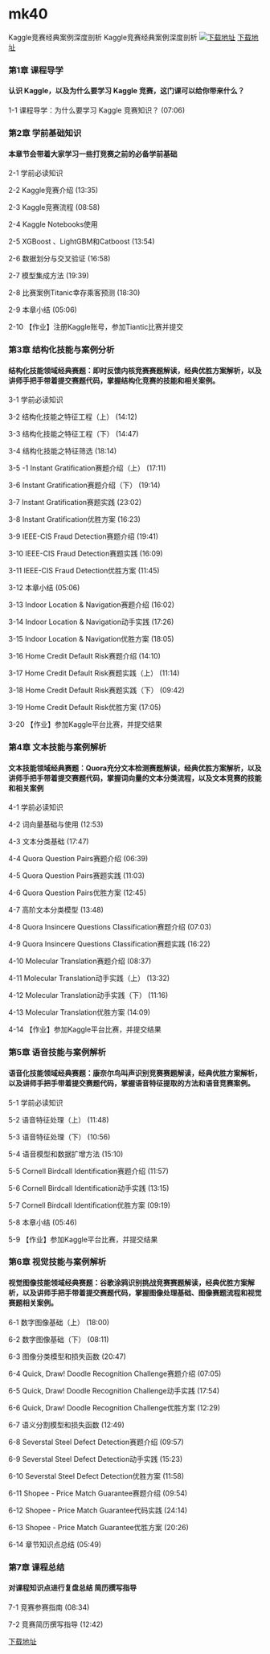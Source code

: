 # mk40
Kaggle竞赛经典案例深度剖析
Kaggle竞赛经典案例深度剖析
[![下载地址](https://img.mukewang.com/szimg/607e431f094774f005400304.jpg "下载地址")](https://51xueit.vip "下载地址")
[下载地址](https://51xueit.vip "下载地址")
### 第1章 课程导学 

#### 认识 Kaggle，以及为什么要学习 Kaggle 竞赛，这门课可以给你带来什么？
1-1 课程导学：为什么要学习 Kaggle 竞赛知识？ (07:06)


### 第2章 学前基础知识 

#### 本章节会带着大家学习一些打竞赛之前的必备学前基础
2-1 学前必读知识

2-2 Kaggle竞赛介绍 (13:35)

2-3 Kaggle竞赛流程 (08:58)

2-4 Kaggle Notebooks使用

2-5 XGBoost 、LightGBM和Catboost (13:54)

2-6 数据划分与交叉验证 (16:58)

2-7 模型集成方法 (19:39)

2-8 比赛案例Titanic幸存乘客预测 (18:30)

2-9 本章小结 (05:06)

2-10 【作业】注册Kaggle账号，参加Tiantic比赛并提交


### 第3章 结构化技能与案例分析

#### 结构化技能领域经典赛题：即时反馈内核竞赛赛题解读，经典优胜方案解析，以及讲师手把手带着提交赛题代码，掌握结构化竞赛的技能和相关案例。
3-1 学前必读知识

3-2 结构化技能之特征工程（上） (14:12)

3-3 结构化技能之特征工程（下） (14:47)

3-4 结构化技能之特征筛选 (18:14)

3-5 -1 Instant Gratification赛题介绍（上） (17:11)

3-6 Instant Gratification赛题介绍（下） (19:14)

3-7 Instant Gratification赛题实践 (23:02)

3-8 Instant Gratification优胜方案 (16:23)

3-9 IEEE-CIS Fraud Detection赛题介绍 (19:41)

3-10 IEEE-CIS Fraud Detection赛题实践 (16:09)

3-11 IEEE-CIS Fraud Detection优胜方案 (11:45)

3-12 本章小结 (05:06)

3-13 Indoor Location & Navigation赛题介绍 (16:02)

3-14 Indoor Location & Navigation动手实践 (17:26)

3-15 Indoor Location & Navigation优胜方案 (18:05)

3-16 Home Credit Default Risk赛题介绍 (14:10)

3-17 Home Credit Default Risk赛题实践（上） (11:14)

3-18 Home Credit Default Risk赛题实践（下） (09:42)

3-19 Home Credit Default Risk优胜方案 (17:05)

3-20 【作业】参加Kaggle平台比赛，并提交结果


### 第4章 文本技能与案例解析

#### 文本技能领域经典赛题：Quora充分文本检测赛题解读，经典优胜方案解析，以及讲师手把手带着提交赛题代码，掌握词向量的文本分类流程，以及文本竞赛的技能和相关案例
4-1 学前必读知识

4-2 词向量基础与使用 (12:53)

4-3 文本分类基础 (17:47)

4-4 Quora Question Pairs赛题介绍 (06:39)

4-5 Quora Question Pairs赛题实践 (11:03)

4-6 Quora Question Pairs优胜方案 (12:45)

4-7 高阶文本分类模型 (13:48)

4-8 Quora Insincere Questions Classification赛题介绍 (07:03)

4-9 Quora Insincere Questions Classification赛题实践 (16:22)

4-10 Molecular Translation赛题介绍 (08:37)

4-11 Molecular Translation动手实践（上） (13:32)

4-12 Molecular Translation动手实践（下） (11:16)

4-13 Molecular Translation优胜方案 (14:09)

4-14 【作业】参加Kaggle平台比赛，并提交结果


### 第5章 语音技能与案例解析

#### 语音化技能领域经典赛题：康奈尔鸟叫声识别竞赛赛题解读，经典优胜方案解析，以及讲师手把手带着提交赛题代码，掌握语音特征提取的方法和语音竞赛案例。
5-1 学前必读知识

5-2 语音特征处理（上） (11:48)

5-3 语音特征处理（下） (10:56)

5-4 语音模型和数据扩增方法 (15:10)

5-5 Cornell Birdcall Identification赛题介绍 (11:57)

5-6 Cornell Birdcall Identification动手实践 (13:15)

5-7 Cornell Birdcall Identification优胜方案 (09:19)

5-8 本章小结 (05:46)

5-9 【作业】参加Kaggle平台比赛，并提交结果


### 第6章 视觉技能与案例解析

#### 视觉图像技能领域经典赛题：谷歌涂鸦识别挑战竞赛赛题解读，经典优胜方案解析，以及讲师手把手带着提交赛题代码，掌握图像处理基础、图像赛题流程和视觉赛题相关案例。
6-1 数字图像基础（上） (18:00)

6-2 数字图像基础（下） (08:11)

6-3 图像分类模型和损失函数 (20:47)

6-4 Quick, Draw! Doodle Recognition Challenge赛题介绍 (07:05)

6-5 Quick, Draw! Doodle Recognition Challenge动手实践 (17:54)

6-6 Quick, Draw! Doodle Recognition Challenge优胜方案 (12:29)

6-7 语义分割模型和损失函数 (12:49)

6-8 Severstal Steel Defect Detection赛题介绍 (09:57)

6-9 Severstal Steel Defect Detection动手实践 (15:23)

6-10 Severstal Steel Defect Detection优胜方案 (11:58)

6-11 Shopee - Price Match Guarantee赛题介绍 (09:54)

6-12 Shopee - Price Match Guarantee代码实践 (24:14)

6-13 Shopee - Price Match Guarantee优胜方案 (20:26)

6-14 章节知识点总结 (05:49)


### 第7章 课程总结

#### 对课程知识点进行复盘总结 简历撰写指导
7-1 竞赛参赛指南 (08:34)

7-2 竞赛简历撰写指导 (12:42)


[下载地址](https://51xueit.vip "下载地址")
